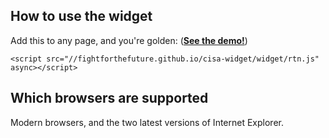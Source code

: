 How to use the widget
-------------------------
Add this to any page, and you're golden: ([**See the demo!**][2])
```
<script src="//fightforthefuture.github.io/cisa-widget/widget/rtn.js" async></script>
```


Which browsers are supported
------------
Modern browsers, and the two latest versions of Internet Explorer.







[1]: https://www.resetthenet.org
[2]: https://fightforthefuture.github.io/reset-the-net-widget/demo.html
[3]: https://fightforthefuture.github.io/reset-the-net-widget/demo_mobile.html
